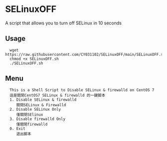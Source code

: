 # SELinuxOFF
A script that allows you to turn off SELinux in 10 seconds

## Usage
      wget https://raw.githubusercontent.com/CY031102/SELinuxOFF/main/SELinuxOFF.sh
      chmod +x SELinuxOFF.sh
      ./SELinuxOFF.sh

## Menu
      This is a Shell Script to Disable SELinux & firewalld on CentOS 7
      這是關閉CentOS7 SELinux & firewalld 的一鍵脚本
      1. Disable SELinux & firewalld
         關閉SELinux & Firewalld
      2. Disable SELinux Only
         僅關閉SElinux
      3. Disable firewalld Only
         僅關閉firewalld
      0. Exit
         退出脚本
